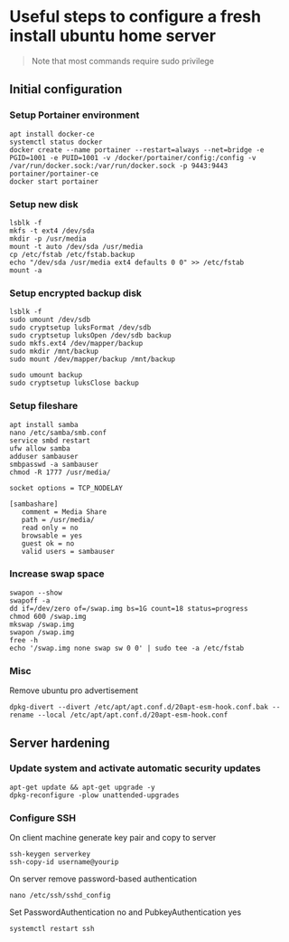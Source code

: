 # Useful steps to configure a fresh install ubuntu home server

> Note that most commands require sudo privilege

## Initial configuration

### Setup Portainer environment
```
apt install docker-ce
systemctl status docker
docker create --name portainer --restart=always --net=bridge -e PGID=1001 -e PUID=1001 -v /docker/portainer/config:/config -v /var/run/docker.sock:/var/run/docker.sock -p 9443:9443 portainer/portainer-ce
docker start portainer
```

### Setup new disk
```
lsblk -f
mkfs -t ext4 /dev/sda 
mkdir -p /usr/media
mount -t auto /dev/sda /usr/media
cp /etc/fstab /etc/fstab.backup
echo "/dev/sda /usr/media ext4 defaults 0 0" >> /etc/fstab
mount -a
```

### Setup encrypted backup disk
```
lsblk -f
sudo umount /dev/sdb
sudo cryptsetup luksFormat /dev/sdb
sudo cryptsetup luksOpen /dev/sdb backup
sudo mkfs.ext4 /dev/mapper/backup
sudo mkdir /mnt/backup
sudo mount /dev/mapper/backup /mnt/backup

sudo umount backup
sudo cryptsetup luksClose backup
```

### Setup fileshare
```
apt install samba
nano /etc/samba/smb.conf
service smbd restart
ufw allow samba
adduser sambauser
smbpasswd -a sambauser
chmod -R 1777 /usr/media/
```

```
socket options = TCP_NODELAY

[sambashare]
   comment = Media Share
   path = /usr/media/
   read only = no
   browsable = yes
   guest ok = no
   valid users = sambauser
```

### Increase swap space
```
swapon --show
swapoff -a
dd if=/dev/zero of=/swap.img bs=1G count=18 status=progress
chmod 600 /swap.img
mkswap /swap.img
swapon /swap.img
free -h
echo '/swap.img none swap sw 0 0' | sudo tee -a /etc/fstab 
```

### Misc
Remove ubuntu pro advertisement
```
dpkg-divert --divert /etc/apt/apt.conf.d/20apt-esm-hook.conf.bak --rename --local /etc/apt/apt.conf.d/20apt-esm-hook.conf
```

## Server hardening
### Update system and activate automatic security updates
```
apt-get update && apt-get upgrade -y
dpkg-reconfigure -plow unattended-upgrades
```

### Configure SSH
On client machine generate key pair and copy to server
```
ssh-keygen serverkey
ssh-copy-id username@yourip
```
On server remove password-based authentication
```
nano /etc/ssh/sshd_config
```
Set PasswordAuthentication no and PubkeyAuthentication yes
```
systemctl restart ssh
```


